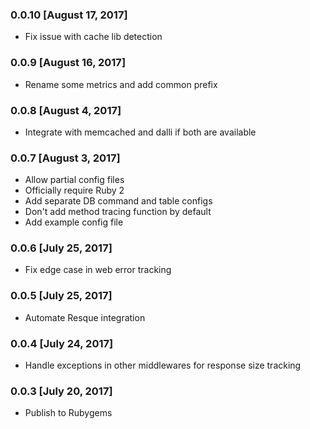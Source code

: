 ### 0.0.10 [August 17, 2017]
* Fix issue with cache lib detection

### 0.0.9 [August 16, 2017]
* Rename some metrics and add common prefix

### 0.0.8 [August 4, 2017]
* Integrate with memcached and dalli if both are available

### 0.0.7 [August 3, 2017]
* Allow partial config files
* Officially require Ruby 2
* Add separate DB command and table configs
* Don't add method tracing function by default
* Add example config file

### 0.0.6 [July 25, 2017]
* Fix edge case in web error tracking

### 0.0.5 [July 25, 2017]
* Automate Resque integration

### 0.0.4 [July 24, 2017]
* Handle exceptions in other middlewares for response size tracking

### 0.0.3 [July 20, 2017]
* Publish to Rubygems
